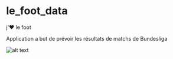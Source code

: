 # le_foot_data
j'❤️ le foot

Application a but de prévoir les résultats de matchs de Bundesliga 

![alt text](https://github.com/kwijik/le_foot_data/blob/master/git/Screen%20Shot%202018-02-22%20at%2012.19.56.png)
